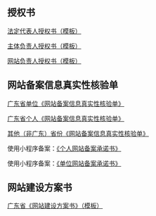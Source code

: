 ## 授权书

[法定代表人授权书（模板）](https://main.qcloudimg.com/raw/296ebddc663152b18f60f0cf17a09a56/weituoshu_for_business_new.doc)

[主体负责人授权书（模板）](https://main.qcloudimg.com/raw/ac10879d6ecaf9a3a7fae3499e67ed3c/archive.doc)

[网站负责人授权书（模板）](https://main.qcloudimg.com/raw/fa43de067814315069778906ae865da0/%E7%BD%91%E7%AB%99%E8%B4%9F%E8%B4%A3%E4%BA%BA%E6%8E%88%E6%9D%83%E4%B9%A6.doc)

## 网站备案信息真实性核验单

[广东省单位《网站备案信息真实性核验单》](https://mc.qcloudimg.com/static/archive/dec6349f351b6e4df9984df88f736afc/hyd_for_gd_business.doc)

[广东省个人《网站备案信息真实性核验单》](https://mc.qcloudimg.com/static/archive/d3bed19797f85e2379e6e2ac3117fe34/hyd_for_gd_person.doc)

[其他（非广东）省份《网站备案信息真实性核验单》](https://mc.qcloudimg.com/static/archive/7c5db356a787cbdedf1ee38a0666a3d7/hyd_for_all.doc) 

使用小程序备案：[《个人网站备案承诺书》](https://main.qcloudimg.com/raw/1fec54be7725632a7763fb2ff428b1d1.docx)  

使用小程序备案：[《单位网站备案承诺书》](https://main.qcloudimg.com/raw/01bba0a13a191e266993b15084ee6917.docx)
## 网站建设方案书

[广东省《网站建设方案书》（模板）](https://mccdn.qcloud.com/static/archive/441d03c3e67bd59ff5b6c7316f2b4c0d/archive.docx)
